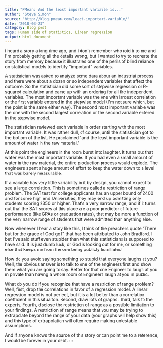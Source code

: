 ```yaml
---
title: "PMean: And the least important variable is..."
author: "Steve Simon"
source: "http://blog.pmean.com/least-important-variable/"
date: "2018-03-28"
category: Blog post
tags: Human side of statistics, Linear regression
output: html_document
---
```


I heard a story a long time ago, and I don't remember who told it to me
and I'm probably getting all the details wrong, but I wanted to try to
recreate the story from memory because it illustrates one of the perils
of blind reliance on statistical models to identify "important"
variables.

<!---More--->

A statistician was asked to analyze some data about an industrial
process and there were about a dozen or so independent variables that
affect the outcome. So the statistician did some sort of stepwise
regression or R-squared calculation and came up with an ordering for all
the independent variables. The most important variable was the one with
largest correlation or the first variable entered in the stepwise model
(I'm not sure which, but the point is the same either way). The second
most important variable was the one with the second largest correlation
or the second variable entered in the stepwise model.

The statistician reviewed each variable in order starting with the most
important variable. It was rather dull, of course, until the
statistician got to the bottom of the list. He proclaimed "and the least
important variable is the amount of water in the raw material."

At this point the engineers in the room burst into laughter. It turns
out that water was the most important variable. If you had even a small
amount of water in the raw material, the entire production process would
explode. The engineers spent a huge amount of effort to keep the water
down to a level that was barely measurable.

If a variable has very little variability in it by design, you cannot
expect to see a large correlation. This is sometimes called a
restriction of range problem. The SAT test for college applicants has an
upper bound of 2400 and for some high end Universities, they may end up
admitting only students scoring 2350 or higher. That's a very narrow
range, and if it turns out that the SAT scores at this place are a poor
predictor of future performance (like GPAs or graduation rates), that
may be more a function of the very narrow range of students that were
admitted than anything else.

Now whenever I hear a story like this, I think of the preachers quote
"There but for the grace of God go I" that has been attributed to John
Bradford. I bet I've said stuff even stupider than what this
statisticians is supposed to have said. It is just dumb luck, or God is
looking out for me, or something else that keeps me from the one being
publicly humiliated.

How do you avoid saying something so stupid that everyone laughs at you?
Well, the obvious answer is to talk to one of the engineers first and
show them what you are going to say. Better for that one Engineer to
laugh at you in private than having a whole room of Engineers laugh at
you in public.

What do you do if you recognize that have a restriction of range
problem? Well, first, drop the correlations in favor of a regression
model. A linear regression model is not perfect, but it is a lot better
than a correlation coefficient in this situaiton. Second, draw lots of
graphs. Third, talk to the experts. Fourth, disclose the restriction of
range as a possible limitation to your findings. A restriction of range
means that you may be trying to extrapolate beyond the range of your
data (your graphs will help show this) and this type of extrapolation
will often require making untestable assumptions.

And if anyone knows the source of this story or can point me to a
reference, I would be forever in your debt.
:::

